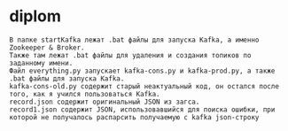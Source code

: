 # diplom
	В папке startKafka лежат .bat файлы для запуска Kafka, а именно Zookeeper & Broker.
	Также там лежат .bat файлы для удаления и создания топиков по заданному имени.
	Файл everything.py запускает kafka-cons.py и kafka-prod.py, а также .bat файлы для запуска Kafka.
	kafka-cons-old.py содержит старый неактуальный код, он остался после того, как я учился пользоваться Kafka.
	record.json содержит оригинальный JSON из загса.
	record1.json содержит JSON, использовавшийся для поиска ошибки, при которой не получалось распарсить получаемую с kafka json-строку
